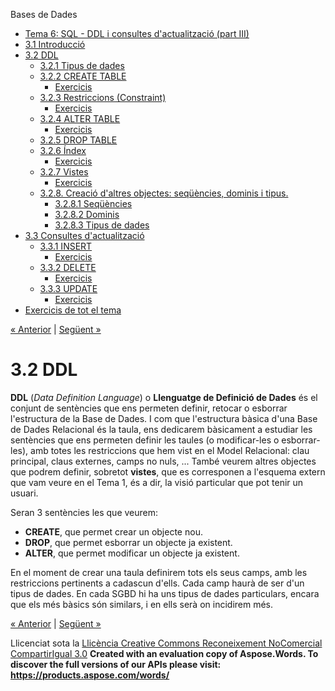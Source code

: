 Bases de Dades

- [Tema 6: SQL - DDL i consultes d'actualització (part III)](index.md)
- [3.1 Introducció](31_introducci.md)
- [3.2 DDL](32_ddl.md) 
  - [3.2.1 Tipus de dades](321_tipus_de_dades.md)
  - [3.2.2 CREATE TABLE](322_create_table.md) 
    - [Exercicis](exercicis.md)
  - [3.2.3 Restriccions (Constraint)](323_restriccions_constraint.md) 
    - [Exercicis](exercicis0.md)
  - [3.2.4 ALTER TABLE](324_alter_table.md) 
    - [Exercicis](exercicis1.md)
  - [3.2.5 DROP TABLE](325_drop_table.md)
  - [3.2.6 Índex](326_ndex.md) 
    - [Exercicis](exercicis2.md)
  - [3.2.7 Vistes](327_vistes.md) 
    - [Exercicis](exercicis3.md)
  - [3.2.8. Creació d'altres objectes: seqüències, dominis i tipus.](328_creaci_daltres_objectes_seqncies_dominis_i_tipus.md) 
    - [3.2.8.1 Seqüències](3281_seqncies.md)
    - [3.2.8.2 Dominis](3282_dominis.md)
    - [3.2.8.3 Tipus de dades](3283_tipus_de_dades.md)
- [3.3 Consultes d'actualització](33_consultes_dactualitzaci.md) 
  - [3.3.1 INSERT](331_insert.md) 
    - [Exercicis](exercicis4.md)
  - [3.3.2 DELETE](332_delete.md) 
    - [Exercicis](exercicis5.md)
  - [3.3.3 UPDATE](333_update.md) 
    - [Exercicis](exercicis6.md)
- [Exercicis de tot el tema](exercicis_de_tot_el_tema.md)

[« Anterior](31_introducci.md) | [Següent »](321_tipus_de_dades.md)
# <a name="main"></a>**3.2 DDL**


**DDL** (*Data Definition Language*) o **Llenguatge de Definició de Dades** és el conjunt de sentències que ens permeten definir, retocar o esborrar l'estructura de la Base de Dades. I com que l'estructura bàsica d'una Base de Dades Relacional és la taula, ens dedicarem bàsicament a estudiar les sentències que ens permeten definir les taules (o modificar-les o esborrar-les), amb totes les restriccions que hem vist en el Model Relacional: clau principal, claus externes, camps no nuls, ... També veurem altres objectes que podrem definir, sobretot **vistes**, que es corresponen a l'esquema extern que vam veure en el Tema 1, és a dir, la visió particular que pot tenir un usuari.

Seran 3 sentències les que veurem:

- **CREATE**, que permet crear un objecte nou.
- **DROP**, que permet esborrar un objecte ja existent.
- **ALTER**, que permet modificar un objecte ja existent.

En el moment de crear una taula definirem tots els seus camps, amb les restriccions pertinents a cadascun d'ells. Cada camp haurà de ser d'un tipus de dades. En cada SGBD hi ha uns tipus de dades particulars, encara que els més bàsics són similars, i en ells serà on incidirem més.



[« Anterior](31_introducci.md) | [Següent »](321_tipus_de_dades.md)

Llicenciat sota la [Llicència Creative Commons Reconeixement NoComercial CompartirIgual 3.0](http://creativecommons.org/licenses/by-nc-sa/3.0/)
**Created with an evaluation copy of Aspose.Words. To discover the full versions of our APIs please visit: https://products.aspose.com/words/**

